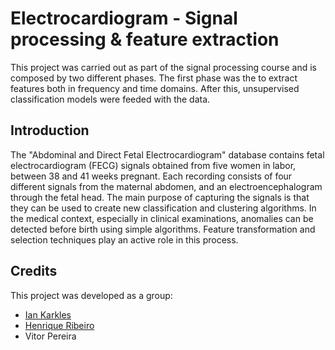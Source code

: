 # Electrocardiogram - Signal processing & feature extraction

This project was carried out as part of the signal processing course and is composed by two different phases. The first phase was the to extract features both in frequency and time domains. After this, unsupervised classification models were feeded with the data.

## Introduction
The "Abdominal and Direct Fetal Electrocardiogram" database contains fetal electrocardiogram (FECG) signals obtained from five women in labor, between 38 and 41 weeks pregnant. Each recording consists of four different signals from the maternal abdomen, and an electroencephalogram through the fetal head. The main purpose of capturing the signals is that they can be used to create new classification and clustering algorithms. In the medical context, especially in clinical examinations, anomalies can be detected before birth using simple algorithms. Feature transformation and selection techniques play an active role in this process.

## Credits

This project was developed as a group:
- [Ian Karkles](https://github.com/iankarkles)
- [Henrique Ribeiro](https://github.com/henriquebr31)
- Vitor Pereira
